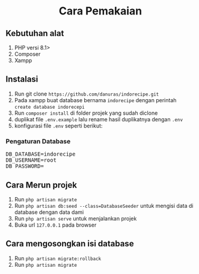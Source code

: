 <center><h1>Cara Pemakaian</h1></center>

<h2>Kebutuhan alat</h2>
<ol>
<li>PHP versi 8.1&gt;</li>
<li>Composer</li>
<li>Xampp</li>
</ol>

<h2>Instalasi</h2>
<ol>
    <li>Run git clone <code style="white-space: pre;">https://github.com/danuras/indorecipe.git</code></li>
<li>Pada xampp buat database bernama <code style="white-space: pre;">indorecipe</code> dengan perintah <code style="white-space: pre;">create database indorecepi</code></li>
<li>Run <code style="white-space: pre;">composer install</code> di folder projek yang sudah diclone</li>
    <li>duplikat file <code style="white-space: pre;">.env.example</code> lalu rename hasil duplikatnya dengan <code style="white-space: pre;">.env</code></li>
    <li>konfigurasi file <code style="white-space: pre;">.env</code> seperti berikut:</li>
</ol>
<h3>Pengaturan Database</h3>
<pre>
DB_DATABASE=indorecipe
DB_USERNAME=root
DB_PASSWORD=
</pre>

<h2>Cara Merun projek</h2>
<ol>
    <li>Run <code style="white-space: pre;">php artisan migrate</code></li>
    <li>Run <code style="white-space: pre;">php artisan db:seed --class=DatabaseSeeder</code> untuk mengisi data di database dengan data dami</li>
    <li>Run <code style="white-space: pre;">php artisan serve</code> untuk menjalankan projek</li>
    <li>Buka url <code style="white-space: pre;">127.0.0.1</code> pada browser</li>
</ol>

<h2>Cara mengosongkan isi database</h2>
<ol>
    <li>Run <code style="white-space: pre;">php artisan migrate:rollback</code></li>
    <li>Run <code style="white-space: pre;">php artisan migrate</code></li>
</ol>
